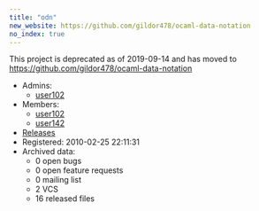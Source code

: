 ```yaml
---
title: "odn"
new_website: https://github.com/gildor478/ocaml-data-notation
no_index: true
---
```


This project  is deprecated as of 2019-09-14 and has moved to https://github.com/gildor478/ocaml-data-notation


* Admins:
  * [user102](/users/user102)
* Members:
  * [user102](/users/user102)
  * [user142](/users/user142)
* [Releases](https://download.ocamlcore.org/odn)
* Registered: 2010-02-25 22:11:31
* Archived data:
  * 0 open bugs
  * 0 open feature requests
  * 0 mailing list
  * 2 VCS
  * 16 released files
